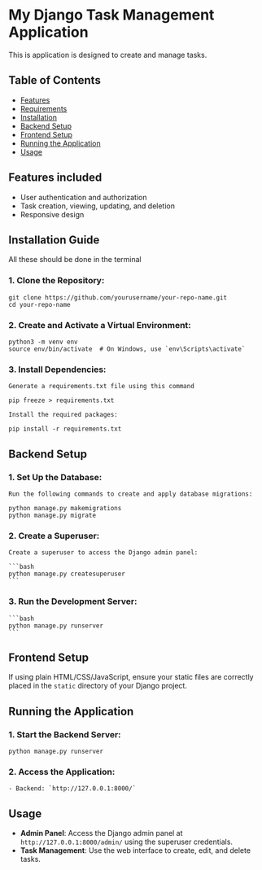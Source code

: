 # My Django Task Management Application

This is  application is designed to create and manage tasks. 
## Table of Contents

- [Features](#features)
- [Requirements](#requirements)
- [Installation](#installation)
- [Backend Setup](#backend-setup)
- [Frontend Setup](#frontend-setup)
- [Running the Application](#running-the-application)
- [Usage](#usage)

## Features included

- User authentication and authorization
- Task creation, viewing, updating, and deletion
- Responsive design


## Installation Guide
All these should be done in the terminal
### 1. Clone the Repository:

    git clone https://github.com/yourusername/your-repo-name.git
    cd your-repo-name

### 2. **Create and Activate a Virtual Environment**:

    python3 -m venv env
    source env/bin/activate  # On Windows, use `env\Scripts\activate`

### 3. **Install Dependencies**:

    Generate a requirements.txt file using this command
    
    pip freeze > requirements.txt

    Install the required packages:

    pip install -r requirements.txt

## Backend Setup

### 1. **Set Up the Database**:

    Run the following commands to create and apply database migrations:

    python manage.py makemigrations
    python manage.py migrate

### 2. **Create a Superuser**:

    Create a superuser to access the Django admin panel:

    ```bash
    python manage.py createsuperuser
    ```

### 3. **Run the Development Server**:

    ```bash
    python manage.py runserver
    ```

## Frontend Setup

If using plain HTML/CSS/JavaScript, ensure your static files are correctly placed in the `static` directory of your Django project.

## Running the Application

### 1. **Start the Backend Server**:

    python manage.py runserver

### 2. **Access the Application**:

    - Backend: `http://127.0.0.1:8000/`

## Usage

- **Admin Panel**: Access the Django admin panel at `http://127.0.0.1:8000/admin/` using the superuser credentials.
- **Task Management**: Use the web interface to create, edit, and delete tasks.


